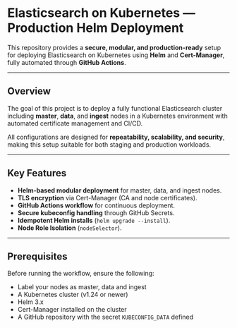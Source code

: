 # Elasticsearch on Kubernetes — Production Helm Deployment

This repository provides a **secure, modular, and production-ready** setup for deploying Elasticsearch on Kubernetes using **Helm** and **Cert-Manager**, fully automated through **GitHub Actions**.

---

## Overview

The goal of this project is to deploy a fully functional Elasticsearch cluster including **master**, **data**, and **ingest** nodes in a Kubernetes environment with automated certificate management and CI/CD.

All configurations are designed for **repeatability, scalability, and security**, making this setup suitable for both staging and production workloads.

---

## Key Features

- **Helm-based modular deployment** for master, data, and ingest nodes.
- **TLS encryption** via Cert-Manager (CA and node certificates).
- **GitHub Actions workflow** for continuous deployment.
- **Secure kubeconfig handling** through GitHub Secrets.
- **Idempotent Helm installs** (`helm upgrade --install`).
- **Node Role Isolation** (`nodeSelector`).

---

## Prerequisites

Before running the workflow, ensure the following:
- Label your nodes as master, data and ingest
- A Kubernetes cluster (v1.24 or newer)
- Helm 3.x
- Cert-Manager installed on the cluster
- A GitHub repository with the secret `KUBECONFIG_DATA` defined

